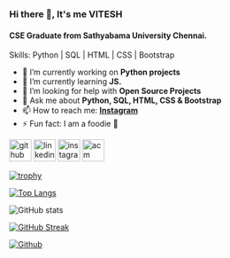 ### Hi there 👋, It's me VITESH
#### CSE Graduate from Sathyabama University Chennai.


Skills: Python | SQL | HTML | CSS | Bootstrap

- 🔭 I’m currently working on **Python projects**
- 🌱 I’m currently learning **JS.**
- 🤝 I’m looking for help with **Open Source Projects**
- 💬 Ask me about **Python, SQL, HTML, CSS & Bootstrap**
- 📫 How to reach me: **[Instagram](https://instagram.com/vitesh._)**
- ⚡ Fun fact: I am a foodie 🍕



[<img src='https://cdn.jsdelivr.net/npm/simple-icons@3.0.1/icons/github.svg' alt='github' height='40'>](https://github.com/vitesh12)  [<img src='https://cdn.jsdelivr.net/npm/simple-icons@3.0.1/icons/linkedin.svg' alt='linkedin' height='40'>](https://www.linkedin.com/in/https://www.linkedin.com/in/kolla-om-vitesh-92b898200//)  [<img src='https://cdn.jsdelivr.net/npm/simple-icons@3.0.1/icons/instagram.svg' alt='instagram' height='40'>](https://www.instagram.com/https://instagram.com/vitesh9863/)  [<img src='https://cdn.jsdelivr.net/npm/simple-icons@3.0.1/icons/acm.svg' alt='acm' height='40'>](https://www.acm.org/)  

[![trophy](https://github-profile-trophy.vercel.app/?username=vitesh12)](https://github.com/ryo-ma/github-profile-trophy)

[![Top Langs](https://github-readme-stats.vercel.app/api/top-langs/?username=vitesh12)](https://github.com/anuraghazra/github-readme-stats)

![GitHub stats](https://github-readme-stats.vercel.app/api?username=vitesh12&show_icons=true)

[![GitHub Streak](http://github-readme-streak-stats.herokuapp.com?user=vitesh12&theme=highcontrast&hide_border=true&date_format=j%20M%5B%20Y%5D)](https://git.io/streak-stats)
 
[![Github](https://img.shields.io/github/followers/vitesh12?label=Follow&style=social)](https://github.com/vitesh12)
